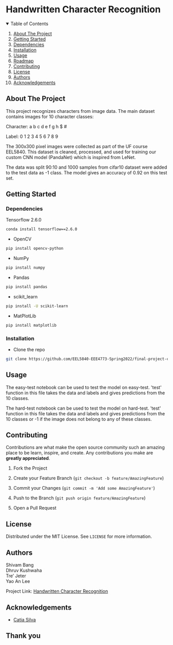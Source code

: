 # Handwritten Character Recognition
  
<!-- TABLE OF CONTENTS -->

  

<details  open="open">

  

<summary>Table of Contents</summary>

  

<ol>

  

<li><a  href="#about-the-project">About The Project</a></li>

  

<li><a  href="#getting-started">Getting Started</a></li>

  

<li><a  href="#dependencies">Dependencies</a></li>

  

<li><a  href="#installation">Installation</a></li>

  

</ul>

  

</li>

  

<li><a  href="#usage">Usage</a></li>

  

<li><a  href="#roadmap">Roadmap</a></li>

  

<li><a  href="#contributing">Contributing</a></li>

  

<li><a  href="#license">License</a></li>

  

<li><a  href="#authors">Authors</a></li>

  

<li><a  href="#acknowledgements">Acknowledgements</a></li>

  

</ol>

  

</details>

  

  

<!-- ABOUT THE PROJECT -->

  

## About The Project

  

  

This project recognizes characters from image data. The main dataset contains images for 10 character classes:

  

Character: a b c d e f g h $ #

  

Label: 0 1 2 3 4 5 6 7 8 9

  

The 300x300 pixel images were collected as part of the UF course EEL5840. This dataset is cleaned, processed, and used for training our custom CNN model (PandaNet) which is inspired from LeNet.

  

The data was split 90:10 and 1000 samples from cifar10 dataset were added to the test data as -1 class. The model gives an accuracy of 0.92 on this test set.

  

<!-- GETTING STARTED -->

  

## Getting Started

  

  

  

### Dependencies

  

  

Tensorflow 2.6.0

```sh
conda install tensorflow==2.6.0
```

  

* OpenCV
```sh
pip install opencv-python
```

* NumPy

```sh
pip install numpy
```

* Pandas

  

```sh
pip install pandas
```

  

* scikit_learn
```sh
pip install -U scikit-learn
```

  

* MatPlotLib
```sh
pip install matplotlib
```

  
  

### Installation

  

  

* Clone the repo

  

```sh
git clone https://github.com/EEL5840-EEE4773-Spring2022/final-project-code-and-report-probably-pandas#about-the-project
```


<!-- USAGE EXAMPLES -->

  

## Usage

  

The easy-test notebook can be used to test the model on easy-test. 'test' function in this file takes the data and labels and gives predictions from the 10 classes.
  

The hard-test notebook can be used to test the model on hard-test. 'test' function in this file takes the data and labels and gives predictions from the 10 classes or -1 if the image does not belong to any of these classes.
  

## Contributing

  

  

Contributions are what make the open source community such an amazing place to be learn, inspire, and create. Any contributions you make are **greatly appreciated**.

  

  

1. Fork the Project

  

2. Create your Feature Branch (`git checkout -b feature/AmazingFeature`)

  

3. Commit your Changes (`git commit -m 'Add some AmazingFeature'`)

  

4. Push to the Branch (`git push origin feature/AmazingFeature`)

  

5. Open a Pull Request

  

  

<!-- LICENSE -->

  

## License

  

  

Distributed under the MIT License. See `LICENSE` for more information.

  

  

<!-- Authors -->

  

## Authors

Shivam Bang   
Dhruv Kushwaha  
Tre’ Jeter  
Yao An Lee   

Project Link: [Handwritten Character Recognition](https://github.com/EEL5840-EEE4773-Spring2022/final-project-code-and-report-probably-pandas)

  

  

<!-- ACKNOWLEDGEMENTS -->

  

## Acknowledgements

  

  

* [Catia Silva](https://faculty.eng.ufl.edu/catia-silva/)

  

  

## Thank you